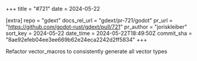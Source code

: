 +++
title = "#721"
date = 2024-05-22

[extra]
repo = "gdext"
docs_rel_url = "gdext/pr-721/godot"
pr_url = "https://github.com/godot-rust/gdext/pull/721"
pr_author = "joriskleiber"
sort_key = 2024-05-22
date_time = 2024-05-22T18:49:50Z
commit_sha = "8ae92efeb04ee3ee669b62e24eca2242d2ff5834"
+++

Refactor vector_macros to consistently generate all vector types

